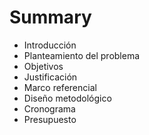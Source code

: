 # Summary

* Introducción
* Planteamiento del problema
* Objetivos
* Justificación
* Marco referencial
* Diseño metodológico
* Cronograma
* Presupuesto

